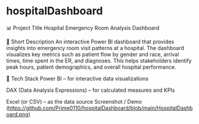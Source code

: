 # hospitalDashboard
📊 Project Title
Hospital Emergency Room Analysis Dashboard

📝 Short Description
An interactive Power BI dashboard that provides insights into emergency room visit patterns at a hospital. The dashboard visualizes key metrics such as patient flow by gender and race, arrival times, time spent in the ER, and diagnoses. This helps stakeholders identify peak hours, patient demographics, and overall hospital performance.

🧰 Tech Stack
Power BI – for interactive data visualizations

DAX (Data Analysis Expressions) – for calculated measures and KPIs

Excel (or CSV) – as the data source
Screenshot / Demo 
(https://github.com/Prime0110/hospitalDashboard/blob/main/HospitalDashboard.png)

